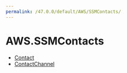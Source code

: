 ```yaml
---
permalink: /47.0.0/default/AWS/SSMContacts/
---
```


# AWS.SSMContacts



* [Contact](Contact.md)
* [ContactChannel](ContactChannel.md)